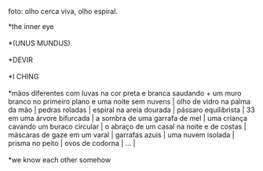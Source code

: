 
foto: olho cerca viva, olho espiral.

*the inner eye
<br>
<br>
*(UNUS MUNDUS)
<br>
<br>
*DEVIR
<br>
<br>
*I CHING
<br>
<br>
*mãos diferentes com luvas na cor preta e branca saudando + um muro branco no primeiro plano e uma noite sem nuvens | olho de vidro na palma da mão | pedras roladas | espiral na areia dourada | pássaro equilibrista | 33 em uma árvore bifurcada | a sombra de uma garrafa de mel | uma criança cavando um buraco circular | o abraço de um casal na noite e de costas | máscaras de gaze em um varal | garrafas azuis | uma nuvem isolada | prisma no peito | ovos de codorna | ... | 
<br>
<br>
*we know each other somehow
